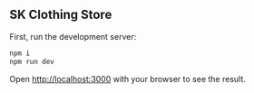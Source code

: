 ## SK Clothing Store

First, run the development server:

```bash
npm i
npm run dev
```

Open [http://localhost:3000](http://localhost:3000) with your browser to see the result.